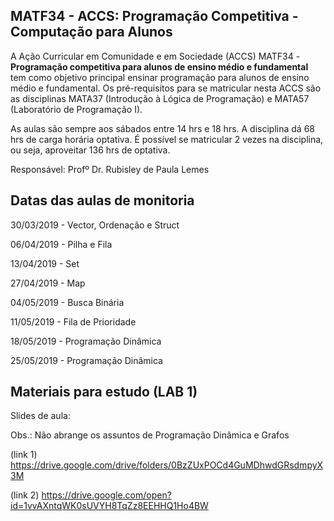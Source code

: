 ## MATF34 - ACCS: Programação Competitiva - Computação para Alunos

A Ação Curricular em Comunidade e em Sociedade (ACCS) MATF34 - **Programação competitiva para alunos de ensino médio e fundamental** tem como objetivo principal ensinar programação para alunos de ensino médio e fundamental. Os pré-requisitos para se matricular nesta ACCS são as disciplinas MATA37 (Introdução à Lógica de Programação) e MATA57 (Laboratório de Programação I).


As aulas são sempre aos sábados entre 14 hrs e 18 hrs. A disciplina dá 68 hrs de carga horária optativa. É possível se matricular 2 vezes na disciplina, ou seja, aproveitar 136 hrs de optativa. 


Responsável: Profº Dr. Rubisley de Paula Lemes

## Datas das aulas de monitoria 


30/03/2019 - Vector, Ordenação e Struct

06/04/2019 - Pilha e Fila

13/04/2019 - Set

27/04/2019 - Map

04/05/2019 - Busca Binária

11/05/2019 - Fila de Prioridade

18/05/2019 - Programação Dinâmica

25/05/2019 - Programação Dinâmica

## Materiais para estudo (LAB 1)


Slides de aula:

Obs.: Não abrange os assuntos de Programação Dinâmica e Grafos

(link 1) https://drive.google.com/drive/folders/0BzZUxPOCd4GuMDhwdGRsdmpyX3M

(link 2) https://drive.google.com/open?id=1vvAXntqWK0sUVYH8TqZz8EEHHQ1Ho4BW

